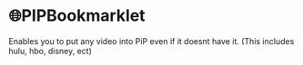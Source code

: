 # 🌐PIPBookmarklet 

Enables you to put any video into PiP even if it doesnt have it. (This includes hulu, hbo, disney, ect)
